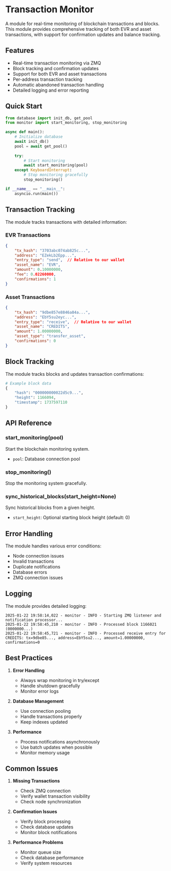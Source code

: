 # Transaction Monitor

A module for real-time monitoring of blockchain transactions and blocks. This module provides comprehensive tracking of both EVR and asset transactions, with support for confirmation updates and balance tracking.

## Features

- Real-time transaction monitoring via ZMQ
- Block tracking and confirmation updates
- Support for both EVR and asset transactions
- Per-address transaction tracking
- Automatic abandoned transaction handling
- Detailed logging and error reporting

## Quick Start

```python
from database import init_db, get_pool
from monitor import start_monitoring, stop_monitoring

async def main():
    # Initialize database
    await init_db()
    pool = await get_pool()
    
    try:
        # Start monitoring
        await start_monitoring(pool)
    except KeyboardInterrupt:
        # Stop monitoring gracefully
        stop_monitoring()

if __name__ == "__main__":
    asyncio.run(main())
```

## Transaction Tracking

The module tracks transactions with detailed information:

### EVR Transactions
```json
{
    "tx_hash": "3703abc074ab825c...",
    "address": "EZekLb2Epp...",
    "entry_type": "send",  // Relative to our wallet
    "asset_name": "EVR",
    "amount": 0.10000000,
    "fee": 0.02260000,
    "confirmations": 1
}
```

### Asset Transactions
```json
{
    "tx_hash": "9dbe857e8846a84a...",
    "address": "EbY5su2eyc...",
    "entry_type": "receive",  // Relative to our wallet
    "asset_name": "CREDITS",
    "amount": 1.00000000,
    "asset_type": "transfer_asset",
    "confirmations": 0
}
```

## Block Tracking

The module tracks blocks and updates transaction confirmations:

```python
# Example block data
{
    "hash": "000000000022d5c9...",
    "height": 1166094,
    "timestamp": 1737597110
}
```

## API Reference

### start_monitoring(pool)
Start the blockchain monitoring system.
- `pool`: Database connection pool

### stop_monitoring()
Stop the monitoring system gracefully.

### sync_historical_blocks(start_height=None)
Sync historical blocks from a given height.
- `start_height`: Optional starting block height (default: 0)

## Error Handling

The module handles various error conditions:
- Node connection issues
- Invalid transactions
- Duplicate notifications
- Database errors
- ZMQ connection issues

## Logging

The module provides detailed logging:
```
2025-01-22 19:58:14,022 - monitor - INFO - Starting ZMQ listener and notification processor...
2025-01-22 19:58:45,210 - monitor - INFO - Processed block 1166021 (0000000...)
2025-01-22 19:58:45,721 - monitor - INFO - Processed receive entry for CREDITS: tx=9dbe85..., address=EbY5su2..., amount=1.00000000, confirmations=0
```

## Best Practices

1. **Error Handling**
   - Always wrap monitoring in try/except
   - Handle shutdown gracefully
   - Monitor error logs

2. **Database Management**
   - Use connection pooling
   - Handle transactions properly
   - Keep indexes updated

3. **Performance**
   - Process notifications asynchronously
   - Use batch updates when possible
   - Monitor memory usage

## Common Issues

1. **Missing Transactions**
   - Check ZMQ connection
   - Verify wallet transaction visibility
   - Check node synchronization

2. **Confirmation Issues**
   - Verify block processing
   - Check database updates
   - Monitor block notifications

3. **Performance Problems**
   - Monitor queue size
   - Check database performance
   - Verify system resources 